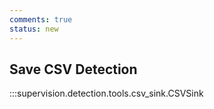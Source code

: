 ```yaml
---
comments: true
status: new
---
```


## Save CSV Detection

:::supervision.detection.tools.csv_sink.CSVSink
